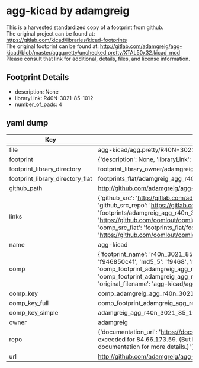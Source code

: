 # agg-kicad by adamgreig  
This is a harvested standardized copy of a footprint from github.  
The original project can be found at:  
https://gitlab.com/kicad/libraries/kicad-footprints  
The original footprint can be found at:
http://gitlab.com/adamgreig/agg-kicad/blob/master/agg.pretty/unchecked.pretty/XTAL50x32.kicad_mod
Please consult that link for additional, details, files, and license information.  
## Footprint Details
* description: None  
* libraryLink: R40N-3021-85-1012  
* number_of_pads: 4  
## yaml dump  
| Key | Value |  
| --- | --- |  
| file | agg-kicad/agg.pretty/R40N-3021-85-1012.kicad_mod |  
| footprint | {'description': None, 'libraryLink': 'R40N-3021-85-1012', 'number_of_pads': 4} |  
| footprint_library_directory | footprint_library_owner/adamgreig_agg-kicad |  
| footprint_library_directory_flat | footprints_flat/adamgreig_agg_r40n_3021_85_1012/working |  
| github_path | http://github.com/adamgreig/agg-kicad/blob/master/agg.pretty/R40N-3021-85-1012.kicad_mod |  
| links | {'github_src': 'http://gitlab.com/adamgreig/agg-kicad/blob/master/agg.pretty/unchecked.pretty/XTAL50x32.kicad_mod', 'github_src_repo': 'https://gitlab.com/kicad/libraries/kicad-footprints', 'oomp_bot': 'footprints/adamgreig_agg_r40n_3021_85_1012/working', 'oomp_bot_github': 'https://github.com/oomlout/oomlout_oomp_footprint_bot/tree/main/footprints/adamgreig_agg_r40n_3021_85_1012/working', 'oomp_src_flat': 'footprints_flat/footprints_flat/adamgreig_agg_r40n_3021_85_1012/working', 'oomp_src_flat_github': 'https://github.com/oomlout/oomlout_oomp_footprint_src/tree/main/footprints_flat/adamgreig_agg_r40n_3021_85_1012/working'} |  
| name | agg-kicad |  
| oomp | {'footprint_name': 'r40n_3021_85_1012', 'library_name': 'agg', 'md5': 'f946850c4f87cbd6b9151ab1feacce95', 'md5_10': 'f946850c4f', 'md5_5': 'f9468', 'md5_6': 'f94685', 'oomp_key': 'oomp_adamgreig_agg_r40n_3021_85_1012', 'oomp_key_extra': 'oomp_footprint_adamgreig_agg_r40n_3021_85_1012', 'oomp_key_full': 'oomp_footprint_adamgreig_agg_r40n_3021_85_1012_f94685', 'oomp_key_simple': 'adamgreig_agg_r40n_3021_85_1012', 'original_filename': 'agg-kicad/agg.pretty/R40N-3021-85-1012.kicad_mod', 'owner_name': 'adamgreig'} |  
| oomp_key | oomp_adamgreig_agg_r40n_3021_85_1012 |  
| oomp_key_full | oomp_footprint_adamgreig_agg_r40n_3021_85_1012 |  
| oomp_key_simple | adamgreig_agg_r40n_3021_85_1012 |  
| owner | adamgreig |  
| repo | {'documentation_url': 'https://docs.github.com/rest/overview/resources-in-the-rest-api#rate-limiting', 'message': "API rate limit exceeded for 84.66.173.59. (But here's the good news: Authenticated requests get a higher rate limit. Check out the documentation for more details.)"} |  
| url | http://github.com/adamgreig/agg-kicad |  

